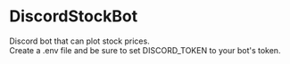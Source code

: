 # DiscordStockBot  
Discord bot that can plot stock prices.  
Create a .env file and be sure to set DISCORD_TOKEN to your bot's token.
